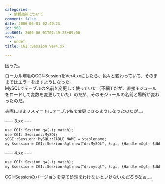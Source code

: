 ```yaml
---
categories:
  - 情報技術について
comment: false
date: 2006-06-01 02:49:23
id: 968
iso8601: 2006-06-01T02:49:23+09:00
tags:
  - undef
title: CGI::Session Ver4.xx

---
```


<div class="entry-body">
                                 <p>困った。</p>

<p>ローカル環境のCGI::SessionをVer4.xxにしたら、色々と変わっていて、そのままではエラーを出すようになった。<br />
MySQLでテーブルの名前を変更して使っていた（不細工だが、直接モジュールをロードして変数を変更していた）のだが、そのモジュールの名前と場所が変わったのだ。</p>

<p>実際にはよりスマートにテーブル名を変更できるようになったのだが…。</p>

<p>---- 3.xx ----</p>

```default
use CGI::Session qw(-ip_match);
use CGI::Session::MySQL;
$CGI::Session::MySQL::TABLE_NAME = $tablename;
my $session = CGI::Session-&gt;new("dr:MySQL", $cgi, {Handle =&gt; $dbh});
```

<p>---- 4.xx ----</p>

```default
use CGI::Session qw(-ip_match);
my $session = CGI::Session-&gt;new("dr:mysql", $cgi, {Handle =&gt; $dbh, TableName =&gt; $tablename});
```

<p>CGI::Sessionのバージョンを見て処理をわけないといけないんだろうなぁ…。</p>
                              </div>
    	